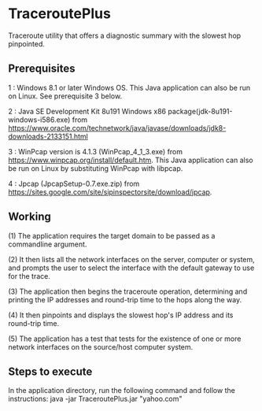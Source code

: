 # TraceroutePlus
Traceroute utility that offers a diagnostic summary with the slowest hop pinpointed.

Prerequisites
-----------

1 : Windows 8.1 or later Windows OS. This Java application can also be run on Linux. See prerequisite 3 below.

2 : Java SE Development Kit 8u191 Windows x86 package(jdk-8u191-windows-i586.exe) from https://www.oracle.com/technetwork/java/javase/downloads/jdk8-downloads-2133151.html

3 : WinPcap version is 4.1.3 (WinPcap_4_1_3.exe) from https://www.winpcap.org/install/default.htm. This Java application can also be run on Linux by substituting WinPcap with libpcap.

4 : Jpcap (JpcapSetup-0.7.exe.zip) from https://sites.google.com/site/sipinspectorsite/download/jpcap.

Working
------

(1) The application requires the target domain to be passed as a commandline argument.

(2) It then lists all the network interfaces on the server, computer or system, and prompts the user to select the interface with the default gateway to use for the trace.
		
(3) The application then begins the traceroute operation, determining and printing the IP addresses and round-trip time to the hops along the way.

(4) It then pinpoints and displays the slowest hop's IP address and its round-trip time.

(5) The application has a test that tests for the existence of one or more network interfaces on the source/host computer system.

Steps to execute
----------------
In the application directory, run the following command and follow the instructions:
java -jar TraceroutePlus.jar "yahoo.com"

